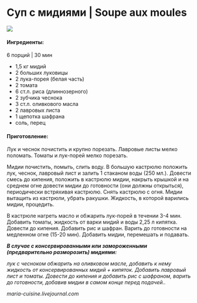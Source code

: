 # Суп с мидиями \| Soupe aux moules

![](https://s-media-cache-ak0.pinimg.com/564x/35/7c/48/357c482f769bbda41d5ffcad0e27de4e.jpg)

#### Ингредиенты:

6 порций \| 30 мин

* 1,5 кг мидий
* 2 больших луковицы
* 2 лука-порея \(белая часть\)
* 2 томата
* 6 ст.л. риса \(длиннозерного\)
* 2 зубчика чеснока
* 3 ст.л. оливкового масла
* 2 лавровых листа
* 1 щепотка шафрана
* соль, перец

#### Приготовление:

Лук и чеснок почистить и крупно порезать. Лавровые листы мелко поломать. Томаты и лук-порей мелко порезать.

Мидии почистить, помыть, слить воду. В большую кастрюлю положить лук, чеснок, лавровый лист и залить 1 стаканом воды \(250 мл.\). Довести смесь до кипения, положить в кастрюлю мидии, накрыть крышкой и на среднем огне довести мидии до готовности \(они должны открыться\), периодически встряхивая кастрюлю. Снять кастрюлю с огня. Мидии вытащить из кастрюли, убрать ракушки. Жидкость, в которой варились мидии, процедить.

В кастрюле нагреть масло и обжарить лук-порей в течении 3-4 мин. Добавить томаты, жидкость от варки мидий и воды 2,25 л кипятка. Довести до кипения. Добавить рис и шафран. Варить до готовности на медленном огне \(15-20 мин\). Добавить мидии, перемешать и подавать.

_**В случае с консервированными или замороженными \(предварительно разморозить\) мидиями:**_

_лук с чесноком обжарить на оливковом масле, добавить к нему жидкость от консервированных мидий + кипяток. Добавить лавровый лист и томаты. Довести до кипения и добавить рис с шафраном, варить до готовности, добавив мидии в самом конце перед подачей.._

_maria-cuisine.livejournal.com_

